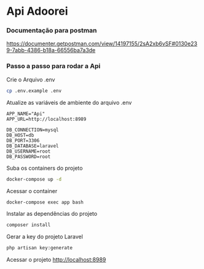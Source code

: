 
# Api Adoorei

### Documentação para postman

https://documenter.getpostman.com/view/14197155/2sA2xb6vSF#0130e239-7abb-4386-b18a-66556ba7a3de

### Passo a passo para rodar a Api

Crie o Arquivo .env
```sh
cp .env.example .env
```


Atualize as variáveis de ambiente do arquivo .env
```dosini
APP_NAME="Api"
APP_URL=http://localhost:8989

DB_CONNECTION=mysql
DB_HOST=db
DB_PORT=3306
DB_DATABASE=laravel
DB_USERNAME=root
DB_PASSWORD=root
```


Suba os containers do projeto
```sh
docker-compose up -d
```


Acessar o container
```sh
docker-compose exec app bash
```


Instalar as dependências do projeto
```sh
composer install
```


Gerar a key do projeto Laravel
```sh
php artisan key:generate
```


Acessar o projeto
[http://localhost:8989](http://localhost:8989)
